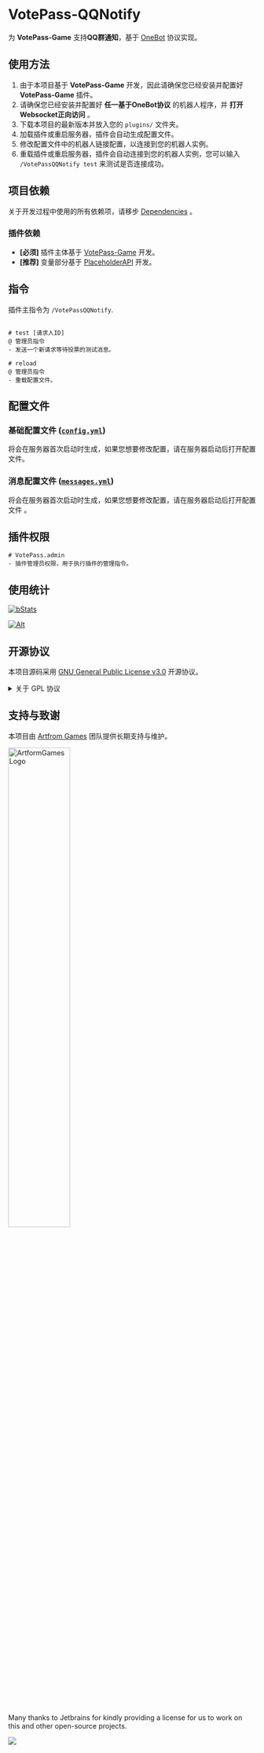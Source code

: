 # VotePass-QQNotify

为 **VotePass-Game** 支持**QQ群通知**，基于 [OneBot](https://onebot.dev/) 协议实现。

## 使用方法

1. 由于本项目基于 **VotePass-Game** 开发，因此请确保您已经安装并配置好 **VotePass-Game** 插件。
2. 请确保您已经安装并配置好 **任一基于OneBot协议** 的机器人程序，并 **打开Websocket正向访问** 。
3. 下载本项目的最新版本并放入您的 `plugins/` 文件夹。
4. 加载插件或重启服务器，插件会自动生成配置文件。
5. 修改配置文件中的机器人链接配置，以连接到您的机器人实例。
6. 重载插件或重启服务器，插件会自动连接到您的机器人实例，您可以输入 `/VotePassQQNotify test` 来测试是否连接成功。

## 项目依赖

关于开发过程中使用的所有依赖项，请移步 [Dependencies](https://github.com/ArtformGames/VotePass-QQNotify/network/dependencies) 。

### 插件依赖

- **[必须]** 插件主体基于 [VotePass-Game](https://github.com/ArtformGames/VotePass/) 开发。
- **[推荐]** 变量部分基于 [PlaceholderAPI](https://www.spigotmc.org/resources/6245/) 开发。

## 指令

插件主指令为 `/VotePassQQNotify`.

```text

# test [请求人ID]
@ 管理员指令
- 发送一个新请求等待投票的测试消息。

# reload
@ 管理员指令
- 重载配置文件。

```

## 配置文件

### 基础配置文件 ([`config.yml`](src/main/java/cc/carm/plugin/userprefix/conf/PluginConfig.java))

将会在服务器首次启动时生成，如果您想要修改配置，请在服务器启动后打开配置文件。

### 消息配置文件 ([`messages.yml`](src/main/java/cc/carm/plugin/userprefix/conf/PluginMessages.java))

将会在服务器首次启动时生成，如果您想要修改配置，请在服务器启动后打开配置文件 。

## 插件权限

```text
# VotePass.admin
- 插件管理员权限，用于执行插件的管理指令。
```

## 使用统计

[![bStats](https://bstats.org/signatures/bukkit/VotePass-QQNotify.svg)](https://bstats.org/plugin/bukkit/VotePass-QQNotify/22889)

[![Alt](https://repobeats.axiom.co/api/embed/46f7c94970f9ff9dd305cdbedec40c0eef682cb1.svg "Analytics")](https://github.com/ArtformGames/VotePass-QQNotify/pulse)

## 开源协议

本项目源码采用 [GNU General Public License v3.0](https://opensource.org/licenses/GPL-3.0) 开源协议。

<details>
  <summary>关于 GPL 协议</summary>

> GNU General Public Licence (GPL) 有可能是开源界最常用的许可模式。GPL 保证了所有开发者的权利，同时为使用者提供了足够的复制，分发，修改的权利：
>
> #### 可自由复制
> 你可以将软件复制到你的电脑，你客户的电脑，或者任何地方。复制份数没有任何限制。
> #### 可自由分发
> 在你的网站提供下载，拷贝到U盘送人，或者将源代码打印出来从窗户扔出去（环保起见，请别这样做）。
> #### 可以用来盈利
> 你可以在分发软件的时候收费，但你必须在收费前向你的客户提供该软件的 GNU GPL 许可协议，以便让他们知道，他们可以从别的渠道免费得到这份软件，以及你收费的理由。
> #### 可自由修改
> 如果你想添加或删除某个功能，没问题，如果你想在别的项目中使用部分代码，也没问题，唯一的要求是，使用了这段代码的项目也必须使用 GPL 协议。
>
> 需要注意的是，分发的时候，需要明确提供源代码和二进制文件，另外，用于某些程序的某些协议有一些问题和限制，你可以看一下 @PierreJoye 写的 Practical Guide to GPL Compliance 一文。使用 GPL
> 协议，你必须在源代码代码中包含相应信息，以及协议本身。
>
> *以上文字来自 [五种开源协议GPL,LGPL,BSD,MIT,Apache](https://www.oschina.net/question/54100_9455) 。*
</details>

## 支持与致谢

本项目由 [Artfrom Games](https://github.com/ArtformGames/) 团队提供长期支持与维护。

<img src="https://raw.githubusercontent.com/ArtformGames/.github/master/logo/1000pxh/COMPLETE_Reverse_Color.png" width="50%"  height="50%" alt="ArtformGames Logo">

Many thanks to Jetbrains for kindly providing a license for us to work on this and other open-source projects.

[![](https://resources.jetbrains.com/storage/products/company/brand/logos/jb_beam.svg)](https://www.jetbrains.com/?from=https://github.com/ArtformGames/VotePass-QQNotify)

